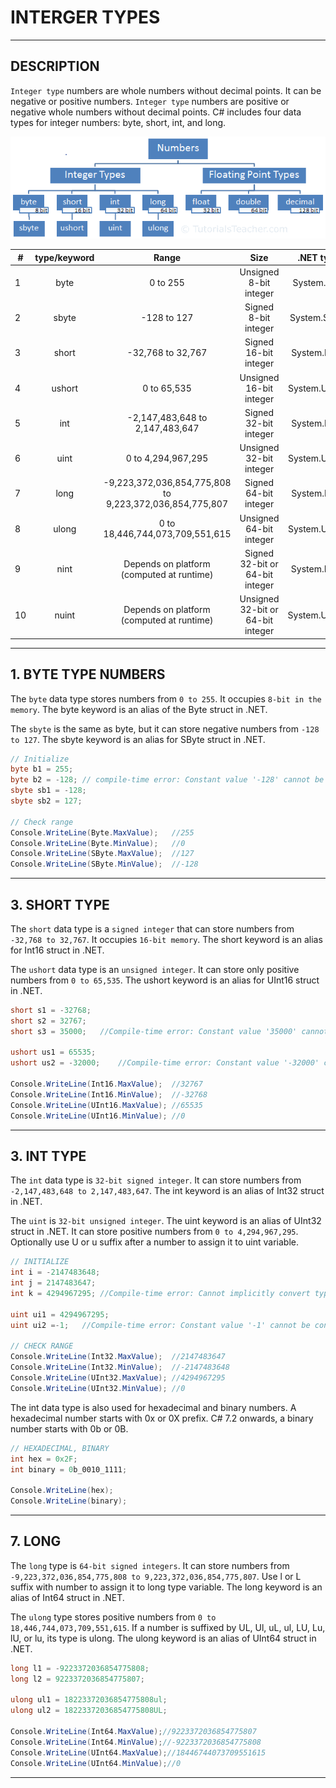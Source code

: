 # INTERGER TYPES


---


## DESCRIPTION

`Integer type` numbers are whole numbers without decimal points. It can be negative or positive numbers.
`Integer type` numbers are positive or negative whole numbers without decimal points.
C# includes four data types for integer numbers: byte, short, int, and long. 

![Image](images/variables_numbers.png)

| #  | type/keyword |                          Range                          |                Size               |    .NET type   |
|----|:------------:|:-------------------------------------------------------:|:---------------------------------:|:--------------:|
| 1  | byte         | 0 to 255                                                | Unsigned 8-bit integer            | System.Byte    |
| 2  | sbyte        | -128 to 127                                             | Signed 8-bit integer              | System.SByte   |
| 3  | short        | -32,768 to 32,767                                       | Signed 16-bit integer             | System.Int16   |
| 4  | ushort       | 0 to 65,535                                             | Unsigned 16-bit integer           | System.UInt16  |
| 5  | int          | -2,147,483,648 to 2,147,483,647                         | Signed 32-bit integer             | System.Int32   |
| 6  | uint         | 0 to 4,294,967,295                                      | Unsigned 32-bit integer           | System.UInt32  |
| 7  | long         | -9,223,372,036,854,775,808 to 9,223,372,036,854,775,807 | Signed 64-bit integer             | System.Int64   |
| 8  | ulong        | 0 to 18,446,744,073,709,551,615                         | Unsigned 64-bit integer           | System.UInt64  |
| 9  | nint         | Depends on platform (computed at runtime)               | Signed 32-bit or 64-bit integer   | System.IntPtr  |
| 10 | nuint        | Depends on platform (computed at runtime)               | Unsigned 32-bit or 64-bit integer | System.UIntPtr |


---


## 1. BYTE TYPE NUMBERS

The `byte` data type stores numbers from `0 to 255`. It occupies `8-bit in the memory`.
The byte keyword is an alias of the Byte struct in .NET.

The `sbyte` is the same as byte, but it can store negative numbers from `-128 to 127`.
The sbyte keyword is an alias for SByte struct in .NET.

```cs
// Initialize
byte b1 = 255;
byte b2 = -128; // compile-time error: Constant value '-128' cannot be converted to a 'byte'
sbyte sb1 = -128;
sbyte sb2 = 127;

// Check range
Console.WriteLine(Byte.MaxValue);   //255
Console.WriteLine(Byte.MinValue);   //0
Console.WriteLine(SByte.MaxValue);  //127
Console.WriteLine(SByte.MinValue);  //-128
```


---


## 3. SHORT TYPE

The `short` data type is a `signed integer` that can store numbers from `-32,768 to 32,767`. It occupies `16-bit memory`.
The short keyword is an alias for Int16 struct in .NET.

The `ushort` data type is an `unsigned integer`. It can store only positive numbers from `0 to 65,535`.
The ushort keyword is an alias for UInt16 struct in .NET. 

```cs
short s1 = -32768;
short s2 = 32767;
short s3 = 35000;   //Compile-time error: Constant value '35000' cannot be converted to a 'short'

ushort us1 = 65535;
ushort us2 = -32000;    //Compile-time error: Constant value '-32000' cannot be converted to a 'ushort'

Console.WriteLine(Int16.MaxValue);  //32767
Console.WriteLine(Int16.MinValue);  //-32768
Console.WriteLine(UInt16.MaxValue); //65535
Console.WriteLine(UInt16.MinValue); //0
```


---


## 3. INT TYPE

The `int` data type is `32-bit signed integer`. It can store numbers from `-2,147,483,648 to 2,147,483,647`.
The int keyword is an alias of Int32 struct in .NET.

The `uint` is `32-bit unsigned integer`. The uint keyword is an alias of UInt32 struct in .NET.
It can store positive numbers from `0 to 4,294,967,295`. Optionally use U or u suffix after a number to assign it to uint variable.

```cs
// INITIALIZE
int i = -2147483648;
int j = 2147483647;
int k = 4294967295; //Compile-time error: Cannot implicitly convert type 'uint' to 'int'.

uint ui1 = 4294967295;
uint ui2 =-1;   //Compile-time error: Constant value '-1' cannot be converted to a 'uint'

// CHECK RANGE
Console.WriteLine(Int32.MaxValue);  //2147483647
Console.WriteLine(Int32.MinValue);  //-2147483648
Console.WriteLine(UInt32.MaxValue); //4294967295
Console.WriteLine(UInt32.MinValue); //0
```

The int data type is also used for hexadecimal and binary numbers. A hexadecimal number starts with 0x or 0X prefix. C# 7.2 onwards, a binary number starts with 0b or 0B.

```cs
// HEXADECIMAL, BINARY
int hex = 0x2F;
int binary = 0b_0010_1111;

Console.WriteLine(hex);
Console.WriteLine(binary);
```
---


## 7. LONG

The `long` type is `64-bit signed integers`. It can store numbers from `-9,223,372,036,854,775,808 to 9,223,372,036,854,775,807`.
Use l or L suffix with number to assign it to long type variable. The long keyword is an alias of Int64 struct in .NET.

The `ulong` type stores positive numbers from `0 to 18,446,744,073,709,551,615`.
If a number is suffixed by UL, Ul, uL, ul, LU, Lu, lU, or lu, its type is ulong.
The ulong keyword is an alias of UInt64 struct in .NET.

```cs
long l1 = -9223372036854775808;
long l2 = 9223372036854775807;

ulong ul1 = 18223372036854775808ul;
ulong ul2 = 18223372036854775808UL;

Console.WriteLine(Int64.MaxValue);//9223372036854775807
Console.WriteLine(Int64.MinValue);//-9223372036854775808
Console.WriteLine(UInt64.MaxValue);//18446744073709551615
Console.WriteLine(UInt64.MinValue);//0
```


---





